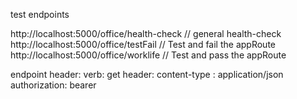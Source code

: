 test endpoints 

http://localhost:5000/office/health-check       // general health-check
http://localhost:5000/office/testFail           // Test and fail the appRoute
http://localhost:5000/office/worklife           // Test and pass the appRoute


endpoint header:
verb:
    get
header: 
    content-type : application/json
    authorization: bearer <jwt token>

